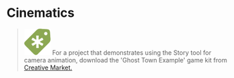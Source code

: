 # Cinematics


> ![](images/icon_CreativeMarket.png) For a project that demonstrates using the Story tool for camera animation, download the 'Ghost Town Example' game kit from <a href="http://www.autodesk.com/stingray-creativemarket-samples" target="blank">Creative Market.</a>
